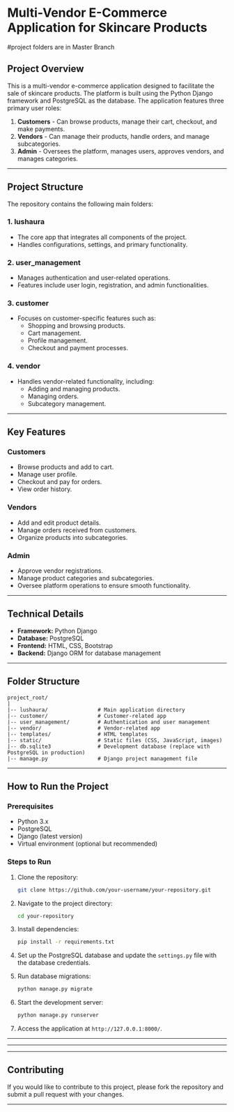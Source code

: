 # Multi-Vendor E-Commerce Application for Skincare Products
#project folders are in Master Branch

## Project Overview
This is a multi-vendor e-commerce application designed to facilitate the sale of skincare products. The platform is built using the Python Django framework and PostgreSQL as the database. The application features three primary user roles:

1. **Customers** - Can browse products, manage their cart, checkout, and make payments.
2. **Vendors** - Can manage their products, handle orders, and manage subcategories.
3. **Admin** - Oversees the platform, manages users, approves vendors, and manages categories.

---

## Project Structure
The repository contains the following main folders:

### 1. **lushaura**
   - The core app that integrates all components of the project.
   - Handles configurations, settings, and primary functionality.

### 2. **user_management**
   - Manages authentication and user-related operations.
   - Features include user login, registration, and admin functionalities.

### 3. **customer**
   - Focuses on customer-specific features such as:
     - Shopping and browsing products.
     - Cart management.
     - Profile management.
     - Checkout and payment processes.

### 4. **vendor**
   - Handles vendor-related functionality, including:
     - Adding and managing products.
     - Managing orders.
     - Subcategory management.

---

## Key Features

### Customers
- Browse products and add to cart.
- Manage user profile.
- Checkout and pay for orders.
- View order history.

### Vendors
- Add and edit product details.
- Manage orders received from customers.
- Organize products into subcategories.

### Admin
- Approve vendor registrations.
- Manage product categories and subcategories.
- Oversee platform operations to ensure smooth functionality.

---

## Technical Details
- **Framework:** Python Django
- **Database:** PostgreSQL
- **Frontend:** HTML, CSS, Bootstrap
- **Backend:** Django ORM for database management

---

## Folder Structure

```
project_root/
|
|-- lushaura/                # Main application directory
|-- customer/                # Customer-related app
|-- user_management/         # Authentication and user management
|-- vendor/                  # Vendor-related app
|-- templates/               # HTML templates
|-- static/                  # Static files (CSS, JavaScript, images)
|-- db.sqlite3               # Development database (replace with PostgreSQL in production)
|-- manage.py                # Django project management file
```

---

## How to Run the Project

### Prerequisites
- Python 3.x
- PostgreSQL
- Django (latest version)
- Virtual environment (optional but recommended)

### Steps to Run
1. Clone the repository:
   ```bash
   git clone https://github.com/your-username/your-repository.git
   ```

2. Navigate to the project directory:
   ```bash
   cd your-repository
   ```

3. Install dependencies:
   ```bash
   pip install -r requirements.txt
   ```

4. Set up the PostgreSQL database and update the `settings.py` file with the database credentials.

5. Run database migrations:
   ```bash
   python manage.py migrate
   ```

6. Start the development server:
   ```bash
   python manage.py runserver
   ```

7. Access the application at `http://127.0.0.1:8000/`.

---


---



---

## Contributing
If you would like to contribute to this project, please fork the repository and submit a pull request with your changes.

---



